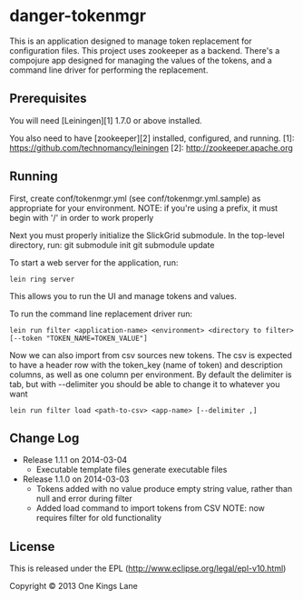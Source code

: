 # danger-tokenmgr

This is an application designed to manage token replacement for
configuration files. This project uses zookeeper as a
backend. There's a compojure app designed for managing the values of
the tokens, and a command line driver for performing the replacement.

## Prerequisites

You will need [Leiningen][1] 1.7.0 or above installed.

You also need to have [zookeeper][2] installed, configured, and
running.
[1]: https://github.com/technomancy/leiningen
[2]: http://zookeeper.apache.org

## Running

First, create conf/tokenmgr.yml (see conf/tokenmgr.yml.sample) as
appropriate for your environment. NOTE: if you're using a prefix, it
must begin with '/' in order to work properly

Next you must properly initialize the SlickGrid submodule. In the top-level directory, run:
	git submodule init
	git submodule update

To start a web server for the application, run:

    lein ring server

This allows you to run the UI and manage tokens and values.

To run the command line replacement driver run:

    lein run filter <application-name> <environment> <directory to filter> [--token "TOKEN_NAME=TOKEN_VALUE"]

Now we can also import from csv sources new tokens. The csv is
expected to have a header row with the token_key (name of token) and
description columns, as well as one column per environment. By default
the delimiter is tab, but with --delimiter you should be able to
change it to whatever you want

    lein run filter load <path-to-csv> <app-name> [--delimiter ,]

## Change Log
* Release 1.1.1 on 2014-03-04
    * Executable template files generate executable files
* Release 1.1.0 on 2014-03-03
    * Tokens added with no value produce empty string value, rather
      than null and error during filter
    * Added load command to import tokens from CSV NOTE: now requires
      filter for old functionality


## License

This is released under the EPL (http://www.eclipse.org/legal/epl-v10.html)

Copyright © 2013 One Kings Lane
